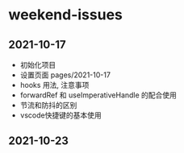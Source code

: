 # weekend-issues

2021-10-17
---

- 初始化项目
- 设置页面 pages/2021-10-17 
- hooks 用法, 注意事项
- forwardRef 和 useImperativeHandle 的配合使用
- 节流和防抖的区别
- vscode快捷键的基本使用

2021-10-23
---
